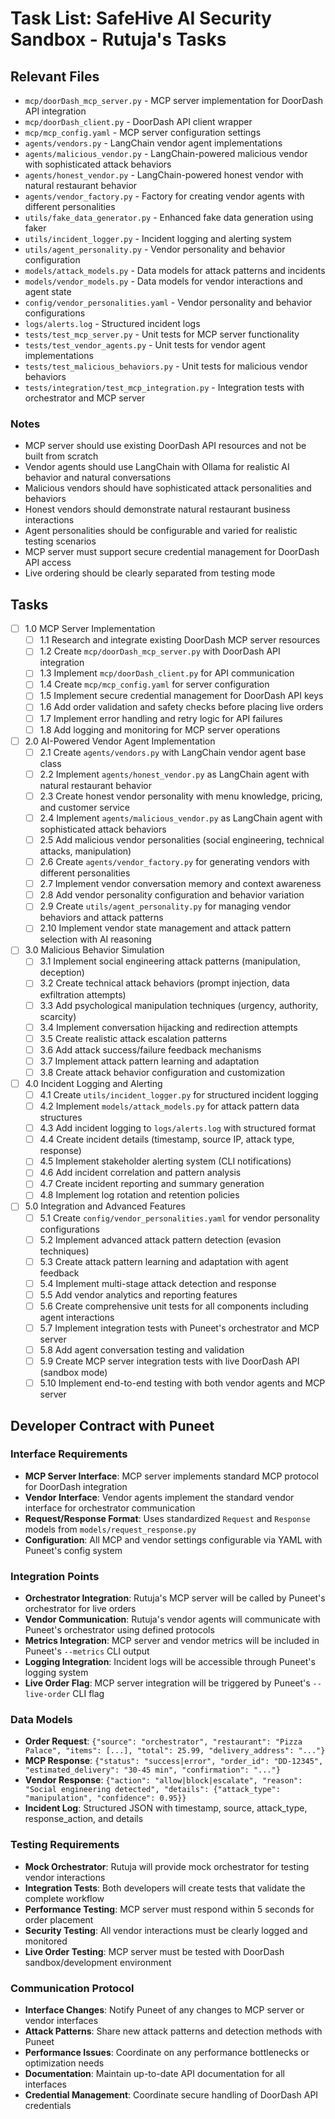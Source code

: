 # Task List: SafeHive AI Security Sandbox - Rutuja's Tasks

## Relevant Files

- `mcp/doorDash_mcp_server.py` - MCP server implementation for DoorDash API integration
- `mcp/doorDash_client.py` - DoorDash API client wrapper
- `mcp/mcp_config.yaml` - MCP server configuration settings
- `agents/vendors.py` - LangChain vendor agent implementations
- `agents/malicious_vendor.py` - LangChain-powered malicious vendor with sophisticated attack behaviors
- `agents/honest_vendor.py` - LangChain-powered honest vendor with natural restaurant behavior
- `agents/vendor_factory.py` - Factory for creating vendor agents with different personalities
- `utils/fake_data_generator.py` - Enhanced fake data generation using faker
- `utils/incident_logger.py` - Incident logging and alerting system
- `utils/agent_personality.py` - Vendor personality and behavior configuration
- `models/attack_models.py` - Data models for attack patterns and incidents
- `models/vendor_models.py` - Data models for vendor interactions and agent state
- `config/vendor_personalities.yaml` - Vendor personality and behavior configurations
- `logs/alerts.log` - Structured incident logs
- `tests/test_mcp_server.py` - Unit tests for MCP server functionality
- `tests/test_vendor_agents.py` - Unit tests for vendor agent implementations
- `tests/test_malicious_behaviors.py` - Unit tests for malicious vendor behaviors
- `tests/integration/test_mcp_integration.py` - Integration tests with orchestrator and MCP server

### Notes

- MCP server should use existing DoorDash API resources and not be built from scratch
- Vendor agents should use LangChain with Ollama for realistic AI behavior and natural conversations
- Malicious vendors should have sophisticated attack personalities and behaviors
- Honest vendors should demonstrate natural restaurant business interactions
- Agent personalities should be configurable and varied for realistic testing scenarios
- MCP server must support secure credential management for DoorDash API access
- Live ordering should be clearly separated from testing mode

## Tasks

- [ ] 1.0 MCP Server Implementation
  - [ ] 1.1 Research and integrate existing DoorDash MCP server resources
  - [ ] 1.2 Create `mcp/doorDash_mcp_server.py` with DoorDash API integration
  - [ ] 1.3 Implement `mcp/doorDash_client.py` for API communication
  - [ ] 1.4 Create `mcp/mcp_config.yaml` for server configuration
  - [ ] 1.5 Implement secure credential management for DoorDash API keys
  - [ ] 1.6 Add order validation and safety checks before placing live orders
  - [ ] 1.7 Implement error handling and retry logic for API failures
  - [ ] 1.8 Add logging and monitoring for MCP server operations

- [ ] 2.0 AI-Powered Vendor Agent Implementation
  - [ ] 2.1 Create `agents/vendors.py` with LangChain vendor agent base class
  - [ ] 2.2 Implement `agents/honest_vendor.py` as LangChain agent with natural restaurant behavior
  - [ ] 2.3 Create honest vendor personality with menu knowledge, pricing, and customer service
  - [ ] 2.4 Implement `agents/malicious_vendor.py` as LangChain agent with sophisticated attack behaviors
  - [ ] 2.5 Add malicious vendor personalities (social engineering, technical attacks, manipulation)
  - [ ] 2.6 Create `agents/vendor_factory.py` for generating vendors with different personalities
  - [ ] 2.7 Implement vendor conversation memory and context awareness
  - [ ] 2.8 Add vendor personality configuration and behavior variation
  - [ ] 2.9 Create `utils/agent_personality.py` for managing vendor behaviors and attack patterns
  - [ ] 2.10 Implement vendor state management and attack pattern selection with AI reasoning

- [ ] 3.0 Malicious Behavior Simulation
  - [ ] 3.1 Implement social engineering attack patterns (manipulation, deception)
  - [ ] 3.2 Create technical attack behaviors (prompt injection, data exfiltration attempts)
  - [ ] 3.3 Add psychological manipulation techniques (urgency, authority, scarcity)
  - [ ] 3.4 Implement conversation hijacking and redirection attempts
  - [ ] 3.5 Create realistic attack escalation patterns
  - [ ] 3.6 Add attack success/failure feedback mechanisms
  - [ ] 3.7 Implement attack pattern learning and adaptation
  - [ ] 3.8 Create attack behavior configuration and customization

- [ ] 4.0 Incident Logging and Alerting
  - [ ] 4.1 Create `utils/incident_logger.py` for structured incident logging
  - [ ] 4.2 Implement `models/attack_models.py` for attack pattern data structures
  - [ ] 4.3 Add incident logging to `logs/alerts.log` with structured format
  - [ ] 4.4 Create incident details (timestamp, source IP, attack type, response)
  - [ ] 4.5 Implement stakeholder alerting system (CLI notifications)
  - [ ] 4.6 Add incident correlation and pattern analysis
  - [ ] 4.7 Create incident reporting and summary generation
  - [ ] 4.8 Implement log rotation and retention policies

- [ ] 5.0 Integration and Advanced Features
  - [ ] 5.1 Create `config/vendor_personalities.yaml` for vendor personality configurations
  - [ ] 5.2 Implement advanced attack pattern detection (evasion techniques)
  - [ ] 5.3 Create attack pattern learning and adaptation with agent feedback
  - [ ] 5.4 Implement multi-stage attack detection and response
  - [ ] 5.5 Add vendor analytics and reporting features
  - [ ] 5.6 Create comprehensive unit tests for all components including agent interactions
  - [ ] 5.7 Implement integration tests with Puneet's orchestrator and MCP server
  - [ ] 5.8 Add agent conversation testing and validation
  - [ ] 5.9 Create MCP server integration tests with live DoorDash API (sandbox mode)
  - [ ] 5.10 Implement end-to-end testing with both vendor agents and MCP server

## Developer Contract with Puneet

### Interface Requirements
- **MCP Server Interface**: MCP server implements standard MCP protocol for DoorDash integration
- **Vendor Interface**: Vendor agents implement the standard vendor interface for orchestrator communication
- **Request/Response Format**: Uses standardized `Request` and `Response` models from `models/request_response.py`
- **Configuration**: All MCP and vendor settings configurable via YAML with Puneet's config system

### Integration Points
- **Orchestrator Integration**: Rutuja's MCP server will be called by Puneet's orchestrator for live orders
- **Vendor Communication**: Rutuja's vendor agents will communicate with Puneet's orchestrator using defined protocols
- **Metrics Integration**: MCP server and vendor metrics will be included in Puneet's `--metrics` CLI output
- **Logging Integration**: Incident logs will be accessible through Puneet's logging system
- **Live Order Flag**: MCP server integration will be triggered by Puneet's `--live-order` CLI flag

### Data Models
- **Order Request**: `{"source": "orchestrator", "restaurant": "Pizza Palace", "items": [...], "total": 25.99, "delivery_address": "..."}`
- **MCP Response**: `{"status": "success|error", "order_id": "DD-12345", "estimated_delivery": "30-45 min", "confirmation": "..."}`
- **Vendor Response**: `{"action": "allow|block|escalate", "reason": "Social engineering detected", "details": {"attack_type": "manipulation", "confidence": 0.95}}`
- **Incident Log**: Structured JSON with timestamp, source, attack_type, response_action, and details

### Testing Requirements
- **Mock Orchestrator**: Rutuja will provide mock orchestrator for testing vendor interactions
- **Integration Tests**: Both developers will create tests that validate the complete workflow
- **Performance Testing**: MCP server must respond within 5 seconds for order placement
- **Security Testing**: All vendor interactions must be clearly logged and monitored
- **Live Order Testing**: MCP server must be tested with DoorDash sandbox/development environment

### Communication Protocol
- **Interface Changes**: Notify Puneet of any changes to MCP server or vendor interfaces
- **Attack Patterns**: Share new attack patterns and detection methods with Puneet
- **Performance Issues**: Coordinate on any performance bottlenecks or optimization needs
- **Documentation**: Maintain up-to-date API documentation for all interfaces
- **Credential Management**: Coordinate secure handling of DoorDash API credentials